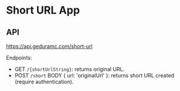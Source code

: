 # Short URL App

## API
https://api.geduramc.com/short-url

Endpoints:

  - GET `/{shortUrlString}`: returns original URL.
  - POST `/short` BODY { url: 'originalUrl' }: returns short URL created (require authentication).
  

